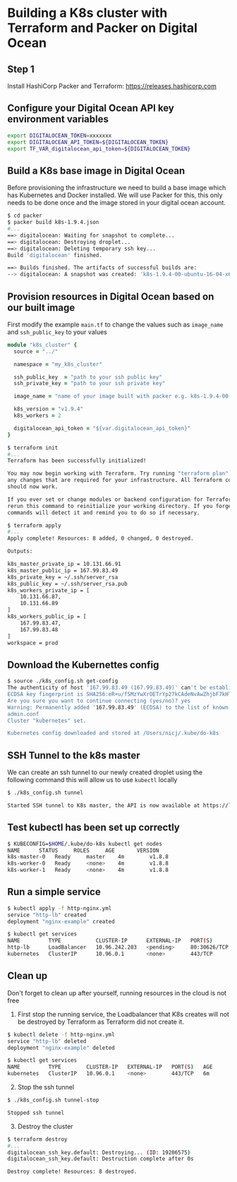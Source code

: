 # Building a K8s cluster with Terraform and Packer on Digital Ocean

## Step 1
Install HashiCorp Packer and Terraform: https://releases.hashicorp.com


## Configure your Digital Ocean API key environment variables

```bash
export DIGITALOCEAN_TOKEN=xxxxxxx
export DIGITALOCEAN_API_TOKEN=${DIGITALOCEAN_TOKEN}
export TF_VAR_digitalocean_api_token=${DIGITALOCEAN_TOKEN}
```

## Build a K8s base image in Digital Ocean
Before provisioning the infrastructure we need to build a base image which has Kubernetes and Docker installed.  We will use Packer for this, this only needs to be done once and the image stored in your digital ocean account.

```bash
$ cd packer
$ packer build k8s-1.9.4.json
#...
==> digitalocean: Waiting for snapshot to complete...
==> digitalocean: Destroying droplet...
==> digitalocean: Deleting temporary ssh key...
Build 'digitalocean' finished.

==> Builds finished. The artifacts of successful builds are:
--> digitalocean: A snapshot was created: 'k8s-1.9.4-00-ubuntu-16-04-x64' (ID: 32247219) in regions ''
```

## Provision resources in Digital Ocean based on our built image

First modify the example `main.tf` to change the values such as `image_name` and `ssh_public_key` to your values

```ruby
module "k8s_cluster" {
  source = "../"

  namespace = "my_k8s_cluster"

  ssh_public_key  = "path to your ssh public key"
  ssh_private_key = "path to your ssh private key"

  image_name = "name of your image built with packer e.g. k8s-1.9.4-00-ubuntu-16-04-x64 "

  k8s_version = "v1.9.4"
  k8s_workers = 2

  digitalocean_api_token = "${var.digitalocean_api_token}"
}
```

```bash
$ terraform init
#...
Terraform has been successfully initialized!

You may now begin working with Terraform. Try running "terraform plan" to see
any changes that are required for your infrastructure. All Terraform commands
should now work.

If you ever set or change modules or backend configuration for Terraform,
rerun this command to reinitialize your working directory. If you forget, other
commands will detect it and remind you to do so if necessary.
```

```bash
$ terraform apply
#...
Apply complete! Resources: 8 added, 0 changed, 0 destroyed.

Outputs:

k8s_master_private_ip = 10.131.66.91
k8s_master_public_ip = 167.99.83.49
k8s_private_key = ~/.ssh/server_rsa
k8s_public_key = ~/.ssh/server_rsa.pub
k8s_workers_private_ip = [
    10.131.66.87,
    10.131.66.89
]
k8s_workers_public_ip = [
    167.99.83.47,
    167.99.83.48
]
workspace = prod
```

## Download the Kubernettes config

```bash
$ source ./k8s_config.sh get-config
The authenticity of host '167.99.83.49 (167.99.83.49)' can't be established.
ECDSA key fingerprint is SHA256:eR+u/fSMzYwXrOETrYp27kCAdeNvAwZhjbF7kHT1IeY.
Are you sure you want to continue connecting (yes/no)? yes
Warning: Permanently added '167.99.83.49' (ECDSA) to the list of known hosts.
admin.conf                                                                                                                100% 5452   232.2KB/s   00:00
Cluster "kubernetes" set.

Kubernetes config downloaded and stored at /Users/nicj/.kube/do-k8s
```

## SSH Tunnel to the k8s master
We can create an ssh tunnel to our newly created droplet using the following command this will allow us to use `kubectl` locally

```bash
$ ./k8s_config.sh tunnel

Started SSH tunnel to K8s master, the API is now available at https://localhost:6443
```

## Test kubectl has been set up correctly

```bash
$ KUBECONFIG=$HOME/.kube/do-k8s kubectl get nodes
NAME      STATUS     ROLES     AGE       VERSION
k8s-master-0   Ready     master    4m        v1.8.8
k8s-worker-0   Ready     <none>    4m        v1.8.8
k8s-worker-1   Ready     <none>    4m        v1.8.8
```

## Run a simple service

```bash
$ kubectl apply -f http-nginx.yml
service "http-lb" created
deployment "nginx-example" created

$ kubectl get services
NAME         TYPE           CLUSTER-IP      EXTERNAL-IP   PORT(S)        AGE
http-lb      LoadBalancer   10.96.242.203   <pending>     80:30626/TCP   18s
kubernetes   ClusterIP      10.96.0.1       <none>        443/TCP        5m
```

## Clean up
Don't forget to clean up after yourself, running resources in the cloud is not free

1. First stop the running service, the Loadbalancer that K8s creates will not be destroyed by Terraform as Terraform did not create it.

```bash
$ kubectl delete -f http-nginx.yml
service "http-lb" deleted
deployment "nginx-example" deleted

$ kubectl get services
NAME         TYPE        CLUSTER-IP   EXTERNAL-IP   PORT(S)   AGE
kubernetes   ClusterIP   10.96.0.1    <none>        443/TCP   6m
```

2. Stop the ssh tunnel

```bash
$ ./k8s_config.sh tunnel-stop

Stopped ssh tunnel
```

3. Destroy the cluster

```bash
$ terraform destroy
#...
digitalocean_ssh_key.default: Destroying... (ID: 19206575)
digitalocean_ssh_key.default: Destruction complete after 0s

Destroy complete! Resources: 8 destroyed.
```
